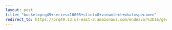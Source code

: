 ```yaml
---
layout: post
title: "bucket=prq49+series=16005+stint=0+view=text+what=specimen"
redirect_to: https://prq49.s3.us-east-2.amazonaws.com/endeavor%3D16/genomes/stage%3D0%2Bwhat%3Dgenerated/stint%3D0/series%3D16005/a%3Dgenome%2Bcriteria%3Dabundance%2Bmorph%3Dwildtype%2Bproc%3D0%2Bseries%3D16005%2Bstint%3D0%2Bthread%3D0%2Bvariation%3Dmaster%2Bext%3D.json.gz
---
```

